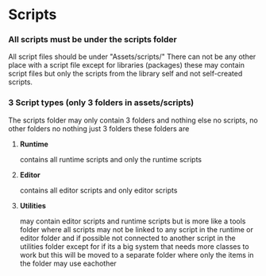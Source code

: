 # Scripts

### All scripts must be under the scripts folder

All script files should be under "Assets/scripts/" There can not be any other place with a script file except for libraries (packages) these may contain script files but only the scripts from the library self and not self-created scripts.&#x20;

### 3 Script types (only 3 folders in assets/scripts)

The scripts folder may only contain 3 folders and nothing else no scripts, no other folders no nothing just 3 folders these folders are&#x20;

1.  **Runtime**

    contains all runtime scripts and only the runtime scripts&#x20;
2.  **Editor**

    contains all editor scripts and only editor scripts
3.  **Utilities**

    may contain editor scripts and runtime scripts but is more like a tools folder where all scripts may not be linked to any script in the runtime or editor folder and if possible not connected to another script in the utilities folder except for if its a big system that needs more classes to work but this will be moved to a separate folder where only the items in the folder may use eachother&#x20;
